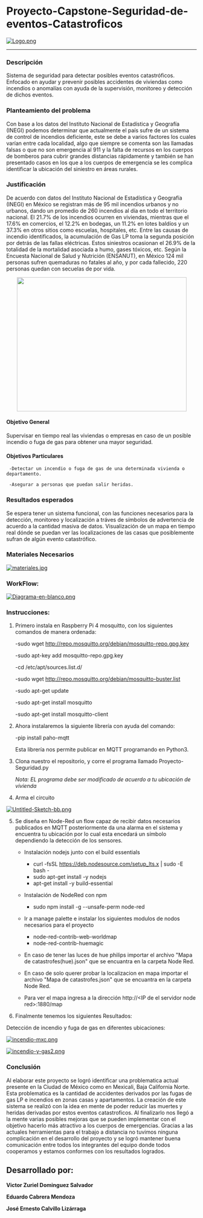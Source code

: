 # Proyecto-Capstone-Seguridad-de-eventos-Catastroficos

[![Logo.png](https://i.postimg.cc/HWrnGPKQ/Logo.png)](https://postimg.cc/7byw0Xq6)



--------------------------------------------------------------------------------------------------------------------------------------

### Descripción

Sistema de seguridad para detectar posibles eventos catastróficos. Enfocado en ayudar y prevenir posibles accidentes de viviendas como incendios o anomalías con ayuda de la supervisión, monitoreo y detección de dichos eventos.


### Planteamiento del problema

Con base a los datos del Instituto Nacional de Estadística y Geografía (INEGI) podemos determinar que actualmente el país sufre de un sistema de control de incendios deficiente, este se debe a varios factores los cuales varían entre cada localidad, algo que siempre se comenta son las llamadas falsas o que no son emergencia al 911 y la falta de recursos en los cuerpos de bomberos para cubrir grandes distancias rápidamente y también se han presentado casos en los que a los cuerpos de emergencia se les complica identificar la ubicación del siniestro en áreas rurales.

### Justificación

De acuerdo con datos del Instituto Nacional de Estadística y Geografía (INEGI) en México se registran más de 95 mil incendios urbanos y no urbanos, dando un promedio de 260 incendios al día en todo el territorio nacional. El 21.7% de los incendios ocurren en viviendas, mientras que el 17.6% en comercios, el 12.2% en bodegas, un 11.2% en lotes baldíos y un 37.3% en otros sitios como escuelas, hospitales, etc. Entre las causas de incendio identificados, la acumulación de Gas LP toma la segunda posición por detrás de las fallas eléctricas. Estos siniestros ocasionan el 26.9% de la totalidad de la mortalidad asociada a humo, gases tóxicos, etc. Según la Encuesta Nacional de Salud y Nutrición (ENSANUT), en México 124 mil personas sufren quemaduras no fatales al año, y por cada fallecido, 220 personas quedan con secuelas de por vida.



<p align="center">
  <img width="449" height="354" src="https://github.com/ZurielSalvador/Proyecto-Capstone-Seguridad-de-eventos-Catastroficos/blob/main/Imagenes/Grafica%20sitios%20donde%20ocurren%20incendios.png">
</p>


#### Objetivo General

Supervisar en tiempo real las viviendas o empresas en caso de un posible incendio o fuga de gas para obtener una mayor seguridad.

#### Objetivos Particulares

     -Detectar un incendio o fuga de gas de una determinada vivienda o departamento.

     -Asegurar a personas que puedan salir heridas.

### Resultados esperados

Se espera tener un sistema funcional, con las funciones necesarios para la detección, monitoreo y localización a tráves de símbolos de advertencia de acuerdo a la cantidad masiva de datos. Visualización de un mapa en tiempo real dónde se puedan ver las localizaciones de las casas que posiblemente sufran de algún evento catastrófico.



### Materiales Necesarios 

[![materiales.jpg](https://i.postimg.cc/Y01mjDbJ/materiales.jpg)](https://postimg.cc/jnSjFcVX)





### WorkFlow:


[![Diagrama-en-blanco.png](https://i.postimg.cc/mkHJ76NH/Diagrama-en-blanco.png)](https://postimg.cc/Wqs5v8yN)




### Instrucciones:


1. Primero instala en Raspberry Pi 4 mosquitto, con los siguientes comandos de manera ordenada:


     -sudo wget http://repo.mosquitto.org/debian/mosquitto-repo.gpg.key


     -sudo apt-key add mosquitto-repo.gpg.key


     -cd /etc/apt/sources.list.d/


     -sudo wget http://repo.mosquitto.org/debian/mosquitto-buster.list


     -sudo apt-get update


     -sudo apt-get install mosquitto


     -sudo apt-get install mosquitto-client



2. Ahora instalaremos la siguiente librería con ayuda del comando:


     -pip install paho-mqtt


     Esta librería nos permite publicar en MQTT programando en Python3.


3. Clona nuestro el repositorio, y corre el programa llamado Proyecto-Seguridad.py

   *Nota: EL programa debe ser modificado de acuerdo a tu ubicación de vivienda*


4. Arma el circuito

[![Untitled-Sketch-bb.png](https://i.postimg.cc/bNwzZFCk/Untitled-Sketch-bb.png)](https://postimg.cc/gr1954P2)


5. Se diseña en Node-Red un flow capaz de recibir datos necesarios publicados en MQTT posteriormente da una alarma en el sistema y encuentra tu ubicación por lo cual esta encedará un símbolo dependiendo la detección de los sensores.

     - Instalación nodejs junto con el build essentials
          - curl -fsSL https://deb.nodesource.com/setup_lts.x | sudo -E bash -
          - sudo apt-get install -y nodejs
          - apt-get install -y build-essential
     - Instalación de NodeRed con npm
          - sudo npm install -g --unsafe-perm node-red

     - Ir a manage palette e instalar los siguientes modulos de nodos necesarios para el proyecto
          - node-red-contrib-web-worldmap
          - node-red-contrib-huemagic

     - En caso de tener las luces de hue philips importar el archivo "Mapa de catastrofes(hue).json" que se encuantra en la carpeta Node Red.
     - En caso de solo querer probar la localizacion en mapa importar el archivo "Mapa de catastrofes.json" que se encuantra en la carpeta Node Red.

     - Para ver el mapa ingresa a la dirección http://\<IP de el servidor node red\>:1880/map


6. Finalmente tenemos los siguientes Resultados:


Detección de incendio y fuga de gas en diferentes ubicaciones:


[![incendio-mxc.png](https://i.postimg.cc/CLkBYy93/incendio-mxc.png)](https://postimg.cc/JG74cFrx)


[![incendio-y-gas2.png](https://i.postimg.cc/d3MsS3QL/incendio-y-gas2.png)](https://postimg.cc/TL9vKRD6)

### Conclusión

Al elaborar este proyecto se logró identificar una problematica actual presente en la Ciudad de México como en Mexicali, Baja California Norte. Esta problematica es la cantidad de accidentes derivados por las fugas de gas LP e incendios en zonas casas y apartamentos.
La creación de este sistema se realizó con la idea en mente de poder reducir las muertes y heridas derivadas por estos eventos catastroficos. Al finalizarlo nos llegó a la mente varias posibles mejoras que se pueden implementar con el objetivo hacerlo más atractivo a los cuerpos de emergencias.
Gracias a las actuales herramientas para el trabajo a distancia no tuvimos ninguna complicación en el desarrollo del proyecto y se logró mantener buena comunicación entre todos los integrantes del equipo donde todos cooperamos y estamos conformes con los resultados logrados.



## Desarrollado por:


**Victor Zuriel Dominguez Salvador**

**Eduardo Cabrera Mendoza**
     
**José Ernesto Calvillo Lizárraga**
     



























